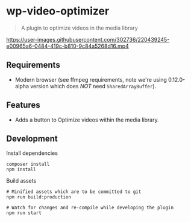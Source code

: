 # wp-video-optimizer

> A plugin to optimize videos in the media library

https://user-images.githubusercontent.com/302736/220439245-e00965a6-0484-419c-b810-9c84a5268d16.mp4


## Requirements

- Modern browser (see ffmpeg requirements, note we're using 0.12.0-alpha version which does _NOT_ need `SharedArrayBuffer`).

## Features

- Adds a button to Optimize videos within the media library.
## Development

Install dependencies

    composer install
    npm install

Build assets

    # Minified assets which are to be committed to git
    npm run build:production

    # Watch for changes and re-compile while developing the plugin
    npm run start
